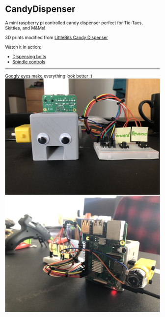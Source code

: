 # CandyDispenser
A mini raspberry pi controlled candy dispenser perfect for Tic-Tacs, Skittles, and M&Ms!

3D prints modified from [LittleBits Candy Dispenser](https://www.thingiverse.com/thing:1433357/files)

Watch it in action:

* [Dispensing bolts](https://drive.google.com/file/d/1tRPVUvlV2UGAjjm2giPiicqN7m5H-zFC/view?usp=sharing)
* [Spindle controls](https://drive.google.com/file/d/1dQJR5N6v4-E0bks1fA6HJR6_gkvSgM1R/view?usp=sharing)
___
Googly eyes make everything look better :)
![front](front.jpg)
![back](back.jpg)
